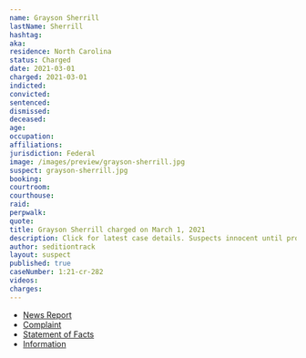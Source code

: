 ```yaml
---
name: Grayson Sherrill
lastName: Sherrill
hashtag:
aka:
residence: North Carolina
status: Charged
date: 2021-03-01
charged: 2021-03-01
indicted:
convicted: 
sentenced:
dismissed: 
deceased:
age:
occupation:
affiliations:
jurisdiction: Federal
image: /images/preview/grayson-sherrill.jpg
suspect: grayson-sherrill.jpg
booking:
courtroom:
courthouse:
raid:
perpwalk:
quote:
title: Grayson Sherrill charged on March 1, 2021
description: Click for latest case details. Suspects innocent until proven guilty.
author: seditiontrack
layout: suspect
published: true
caseNumber: 1:21-cr-282
videos:
charges:
---
```

- [News Report](https://www.msn.com/en-us/news/crime/grayson-sherrill-capitol-rioter-seen-in-keep-america-great-top-gets-turned-in-by-his-own-family/ar-BB1e9zm3)
- [Complaint](https://www.justice.gov/usao-dc/case-multi-defendant/file/1379336/download)
- [Statement of Facts](https://www.justice.gov/usao-dc/case-multi-defendant/file/1379331/download)
- [Information](https://www.justice.gov/usao-dc/case-multi-defendant/file/1386306/download)
